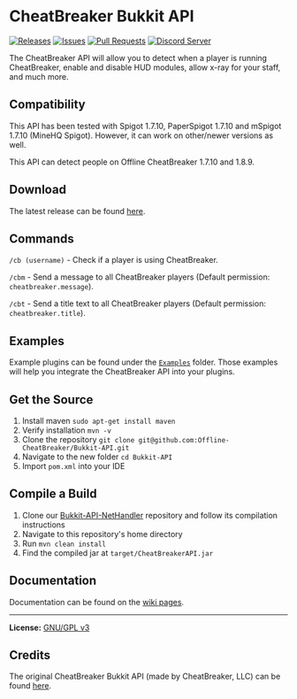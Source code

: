 # CheatBreaker Bukkit API

[![Releases](https://img.shields.io/github/release/Offline-CheatBreaker/Bukkit-API.svg)](https://github.com/Offline-Cheatbreaker/Bukkit-API/releases)
[![Issues](https://img.shields.io/github/issues/Offline-CheatBreaker/Bukkit-API)](https://github.com/Offline-CheatBreaker/Bukkit-API/issues)
[![Pull Requests](https://img.shields.io/github/issues-pr/Offline-CheatBreaker/Bukkit-API)](https://github.com/Offline-CheatBreaker/Bukkit-API/pulls)
<a href="https://discord.offlinecheatbreaker.com"><img src="https://discordapp.com/api/guilds/633325309395206156/widget.png?style=shield" alt="Discord Server"></a>

The CheatBreaker API will allow you to detect when a player is running CheatBreaker, enable and disable HUD modules, allow x-ray for your staff, and much more.

## Compatibility

This API has been tested with Spigot 1.7.10, PaperSpigot 1.7.10 and mSpigot 1.7.10 (MineHQ Spigot). However, it can work on other/newer versions as well.

This API can detect people on Offline CheatBreaker 1.7.10 and 1.8.9.

## Download

The latest release can be found [here](https://github.com/Offline-Cheatbreaker/Bukkit-API/releases/latest).

## Commands

`/cb (username)` - Check if a player is using CheatBreaker.

`/cbm` - Send a message to all CheatBreaker players (Default permission: `cheatbreaker.message`).

`/cbt` - Send a title text to all CheatBreaker players (Default permission: `cheatbreaker.title`).

## Examples

Example plugins can be found under the [`Examples`](/Examples) folder. Those examples will help you integrate the CheatBreaker API into your plugins.

## Get the Source

1. Install maven `sudo apt-get install maven`
2. Verify installation `mvn -v`
3. Clone the repository `git clone git@github.com:Offline-CheatBreaker/Bukkit-API.git`
4. Navigate to the new folder `cd Bukkit-API`
5. Import `pom.xml` into your IDE

## Compile a Build

1. Clone our [Bukkit-API-NetHandler](https://github.com/Offline-CheatBreaker/Bukkit-API-NetHandler) repository and follow its compilation instructions
2. Navigate to this repository's home directory
3. Run `mvn clean install`
4. Find the compiled jar at `target/CheatBreakerAPI.jar`

## Documentation

Documentation can be found on the [wiki pages](https://github.com/Offline-CheatBreaker/Bukkit-API/wiki).

---

**License:** [GNU/GPL v3](https://github.com/Offline-CheatBreaker/Bukkit-API/blob/master/LICENSE)

## Credits

The original CheatBreaker Bukkit API (made by CheatBreaker, LLC) can be found [here](https://github.com/CheatBreaker/CheatBreakerAPI).
